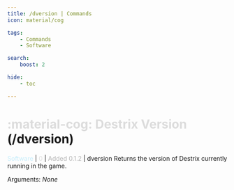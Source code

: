 ```yaml
---
title: /dversion | Commands
icon: material/cog

tags:
    - Commands
    - Software

search:
    boost: 2

hide:
    - toc

---
```

# <p style="color: rgb(220,220,220); display: inline;">:material-cog: Destrix Version</p> (/dversion)
<div style="display:inline;">
<p style="color: #C6EDFB; display: inline;">Software</p> | <p style="color: rgb(220,220,220); display: inline;">0</p> | <p style="color: rgb(180,180,180); display: inline;"> Added 0.1.2</p> | dversion
</div>
Returns the version of Destrix currently running in the game.

Arguments: _None_

<!-- ## See Also -->
<!-- * [Destrix Plus](/404.html) -->
<!-- * [:fontawesome-solid-ranking-star: /check-rank](/Commands/specifics/checkrank/) -->